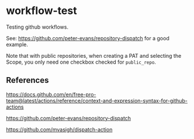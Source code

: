 # workflow-test

Testing github workflows.

See:
https://github.com/peter-evans/repository-dispatch
for a good example.

Note that with public repositories, when creating a PAT and selecting the
Scope, you only need one checkbox checked for `public_repo`. 

## References
https://docs.github.com/en/free-pro-team@latest/actions/reference/context-and-expression-syntax-for-github-actions

https://github.com/peter-evans/repository-dispatch

https://github.com/mvasigh/dispatch-action
